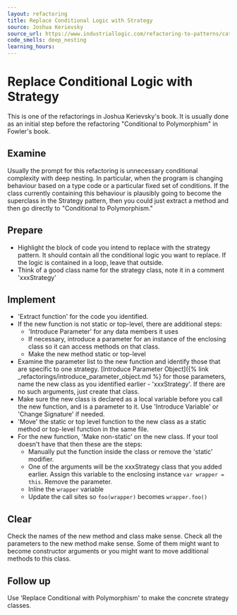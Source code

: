 ```yaml
---
layout: refactoring
title: Replace Conditional Logic with Strategy
source: Joshua Kerievsky
source_url: https://www.industriallogic.com/refactoring-to-patterns/catalog/conditionalWithStrategy.html
code_smells: deep_nesting
learning_hours: 
---
```


# Replace Conditional Logic with Strategy

This is one of the refactorings in Joshua Kerievsky's book. It is usually done as an initial step before the refactoring "Conditional to Polymorphism" in Fowler's book.

## Examine
Usually the prompt for this refactoring is unnecessary conditional complexity with deep nesting. In particular, when the program is changing behaviour based on a type code or a particular fixed set of conditions. If the class currently containing this behaviour is plausibly going to become the superclass in the Strategy pattern, then you could just extract a method and then go directly to "Conditional to Polymorphism."

## Prepare
* Highlight the block of code you intend to replace with the strategy pattern. It should contain all the conditional logic you want to replace. If the logic is contained in a loop, leave that outside.
* Think of a good class name for the strategy class, note it in a comment 'xxxStrategy'

## Implement

* 'Extract function' for the code you identified. 
* If the new function is not static or top-level, there are additional steps:
  * 'Introduce Parameter' for any data members it uses
  * If necessary, introduce a parameter for an instance of the enclosing class so it can access methods on that class.
  * Make the new method static or top-level
* Examine the parameter list to the new function and identify those that are specific to one strategy. [Introduce Parameter Object]({% link _refactorings/introduce_parameter_object.md %} for those parameters, name the new class as you identified earlier - 'xxxStrategy'. If there are no such arguments, just create that class.
* Make sure the new class is declared as a local variable before you call the new function, and is a parameter to it. Use 'Introduce Variable' or 'Change Signature' if needed.
* 'Move' the static or top level function to the new class as a static method or top-level function in the same file.
* For the new function, 'Make non-static' on the new class. If your tool doesn't have that then these are the steps:
  * Manually put the function inside the class or remove the 'static' modifier.
  * One of the arguments will be the xxxStrategy class that you added earlier. Assign this variable to the enclosing instance `var wrapper = this`. Remove the parameter.
  * Inline the `wrapper` variable
  * Update the call sites so `foo(wrapper)` becomes `wrapper.foo()`

## Clear
Check the names of the new method and class make sense. Check all the parameters to the new method make sense. Some of them might want to become constructor arguments or you might want to move additional methods to this class.

## Follow up
Use 'Replace Conditional with Polymorphism' to make the concrete strategy classes.


